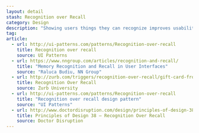 ```yaml
---
layout: detail
stash: Recognition over Recall
category: Design
description: "Showing users things they can recognize improves usability over needing to recall items from scratch because the extra context helps users retrieve information from memory."
tag:
article:
  - url: http://ui-patterns.com/patterns/Recognition-over-recall
    title: Recognition over recall
    source: UI Patterns
  - url: https://www.nngroup.com/articles/recognition-and-recall/
    title: "Memory Recognition and Recall in User Interfaces"
    source: "Raluca Budiu, NN Group"
  - url: http://zurb.com/triggers/recognition-over-recall/gift-card-from-munchery
    title: Recognition Over Recall
    source: Zurb University
  - url: http://ui-patterns.com/patterns/Recognition-over-recall
    title: "Recognition over recall design pattern"
    source: "UI Patterns"
  - url: http://www.doctordisruption.com/design/principles-of-design-38-recognition-over-recall/
    title: Principles of Design 38 – Recognition Over Recall
    source: Doctor Disruption
---
```

